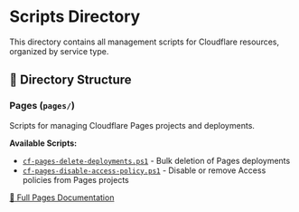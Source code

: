 # Scripts Directory

This directory contains all management scripts for Cloudflare resources, organized by service type.

## 📂 Directory Structure

### Pages (`pages/`)

Scripts for managing Cloudflare Pages projects and deployments.

**Available Scripts:**
- [`cf-pages-delete-deployments.ps1`](./pages/cf-pages-delete-deployments.ps1) - Bulk deletion of Pages deployments
- [`cf-pages-disable-access-policy.ps1`](./pages/cf-pages-disable-access-policy.ps1) - Disable or remove Access policies from Pages projects

[📖 Full Pages Documentation](./pages/README.md)
